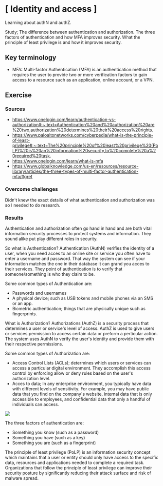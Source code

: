 # [ Identity and access ]
Learning about authN and authZ. 

Study; The difference between authentication and authorization. The three factors of authentication and how MFA improves security. What the principle of least privilege is and how it improves security.


## Key terminology
- MFA: Multi-factor Authentication (MFA) is an authentication method that requires the user to provide two or more verification factors to gain access to a resource such as an application, online account, or a VPN.


## Exercise
### Sources
- https://www.onelogin.com/learn/authentication-vs-authorization#:~:text=Authentication%20and%20authorization%20are%20two,authorization%20determines%20their%20access%20rights.
- https://www.paloaltonetworks.com/cyberpedia/what-is-the-principle-of-least-privilege#:~:text=The%20principle%20of%20least%20privilege%20(PoLP)%20is%20an%20information%20security,to%20complete%20a%20required%20task.
- https://www.onelogin.com/learn/what-is-mfa
- https://www.globalknowledge.com/us-en/resources/resource-library/articles/the-three-types-of-multi-factor-authentication-mfa/#gref

### Overcome challenges
Didn't knew the exact details of what authentication and authorization was so I needed to do research.

### Results

Authentication and authorization often go hand in hand and are both vital information security processes to protect systems and information. They sound alike put play different roles in security. 

So what is Authentication?
Authentication (AuthN) verifies the identity of a user, when you need acces to an online site or service you often have to enter a username and password. That way the system can see if your information matches the one in their database it can grand you acces to their services. They point of authentication is to verify that someone/something is who they claim to be.

Some common types of Authentication are:
- Passwords and usernames
- A physical device; such as USB tokens and mobile phones via an SMS or an app.
- Biometric authentication; things that are physically unique such as fingerprints.

What is Authorization?
Authorizations (AuthZ) is a security process that determines a user or service's level of access. AuthZ is used to give users or services permission to access certain data or preform a perticular action. The system uses AuthN to verify the user's identity and provide them with their respective permissions.

Some common types of Authorization are:
- Access Control Lists (ACLs); determines which users or services can access a particular digital environment. They accomplish this access control by enforcing allow or deny rules based on the user's authorization level.
- Acces to data; In any enterprise environment, you typically have data with different levels of sensitivity. For example, you may have public data that you find on the company's website, internal data that is only accessible to employees, and confidential data that only a handful of individuals can access. 

![](./../../../00_includes)

The three factors of authentication are:
- Something you know (such as a password) 
- Something you have (such as a key) 
- Something you are (such as a fingerprint)

The principle of least privilege (PoLP) is an information security concept which maintains that a user or entity should only have access to the specific data, resources and applications needed to complete a required task. Organizations that follow the principle of least privilege can improve their security posture by significantly reducing their attack surface and risk of malware spread.